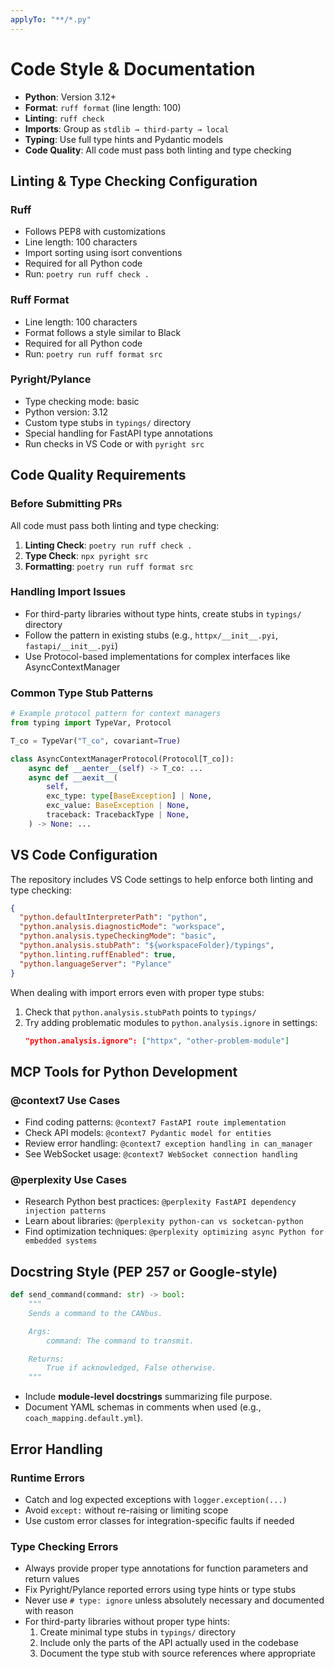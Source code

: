 ```yaml
---
applyTo: "**/*.py"
---
```


# Code Style & Documentation

- **Python**: Version 3.12+
- **Format**: `ruff format` (line length: 100)
- **Linting**: `ruff check`
- **Imports**: Group as `stdlib → third-party → local`
- **Typing**: Use full type hints and Pydantic models
- **Code Quality**: All code must pass both linting and type checking

## Linting & Type Checking Configuration

### Ruff

- Follows PEP8 with customizations
- Line length: 100 characters
- Import sorting using isort conventions
- Required for all Python code
- Run: `poetry run ruff check .`

### Ruff Format

- Line length: 100 characters
- Format follows a style similar to Black
- Required for all Python code
- Run: `poetry run ruff format src`

### Pyright/Pylance

- Type checking mode: basic
- Python version: 3.12
- Custom type stubs in `typings/` directory
- Special handling for FastAPI type annotations
- Run checks in VS Code or with `pyright src`

## Code Quality Requirements

### Before Submitting PRs

All code must pass both linting and type checking:

1. **Linting Check**: `poetry run ruff check .`
2. **Type Check**: `npx pyright src`
3. **Formatting**: `poetry run ruff format src`

### Handling Import Issues

- For third-party libraries without type hints, create stubs in `typings/` directory
- Follow the pattern in existing stubs (e.g., `httpx/__init__.pyi`, `fastapi/__init__.pyi`)
- Use Protocol-based implementations for complex interfaces like AsyncContextManager

### Common Type Stub Patterns

```python
# Example protocol pattern for context managers
from typing import TypeVar, Protocol

T_co = TypeVar("T_co", covariant=True)

class AsyncContextManagerProtocol(Protocol[T_co]):
    async def __aenter__(self) -> T_co: ...
    async def __aexit__(
        self,
        exc_type: type[BaseException] | None,
        exc_value: BaseException | None,
        traceback: TracebackType | None,
    ) -> None: ...
```

## VS Code Configuration

The repository includes VS Code settings to help enforce both linting and type checking:

```json
{
  "python.defaultInterpreterPath": "python",
  "python.analysis.diagnosticMode": "workspace",
  "python.analysis.typeCheckingMode": "basic",
  "python.analysis.stubPath": "${workspaceFolder}/typings",
  "python.linting.ruffEnabled": true,
  "python.languageServer": "Pylance"
}
```

When dealing with import errors even with proper type stubs:

1. Check that `python.analysis.stubPath` points to `typings/`
2. Try adding problematic modules to `python.analysis.ignore` in settings:
   ```json
   "python.analysis.ignore": ["httpx", "other-problem-module"]
   ```

## MCP Tools for Python Development

### @context7 Use Cases

- Find coding patterns: `@context7 FastAPI route implementation`
- Check API models: `@context7 Pydantic model for entities`
- Review error handling: `@context7 exception handling in can_manager`
- See WebSocket usage: `@context7 WebSocket connection handling`

### @perplexity Use Cases

- Research Python best practices: `@perplexity FastAPI dependency injection patterns`
- Learn about libraries: `@perplexity python-can vs socketcan-python`
- Find optimization techniques: `@perplexity optimizing async Python for embedded systems`

## Docstring Style (PEP 257 or Google-style)

```python
def send_command(command: str) -> bool:
    """
    Sends a command to the CANbus.

    Args:
        command: The command to transmit.

    Returns:
        True if acknowledged, False otherwise.
    """
```

- Include **module-level docstrings** summarizing file purpose.
- Document YAML schemas in comments when used (e.g., `coach_mapping.default.yml`).

## Error Handling

### Runtime Errors

- Catch and log expected exceptions with `logger.exception(...)`
- Avoid `except:` without re-raising or limiting scope
- Use custom error classes for integration-specific faults if needed

### Type Checking Errors

- Always provide proper type annotations for function parameters and return values
- Fix Pyright/Pylance reported errors using type hints or type stubs
- Never use `# type: ignore` unless absolutely necessary and documented with reason
- For third-party libraries without proper type hints:
  1. Create minimal type stubs in `typings/` directory
  2. Include only the parts of the API actually used in the codebase
  3. Document the type stub with source references where appropriate

